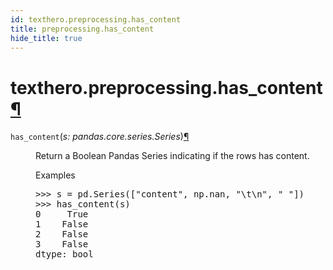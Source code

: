 ```yaml
---
id: texthero.preprocessing.has_content
title: preprocessing.has_content
hide_title: true
---
```


<div>
<div class="section" id="texthero-preprocessing-has-content">
<h1>texthero.preprocessing.has_content<a class="headerlink" href="#texthero-preprocessing-has-content" title="Permalink to this headline">¶</a></h1>
<dl class="py function">
<dt id="texthero.preprocessing.has_content">
<code class="sig-name descname">has_content</code><span class="sig-paren">(</span><em class="sig-param"><span class="n">s</span><span class="p">:</span> <span class="n">pandas.core.series.Series</span></em><span class="sig-paren">)</span><a class="headerlink" href="#texthero.preprocessing.has_content" title="Permalink to this definition">¶</a></dt>
<dd><p>Return a Boolean Pandas Series indicating if the rows has content.</p>
<p class="rubric">Examples</p>
<div class="doctest highlight-default notranslate"><div class="highlight"><pre><span></span><span class="gp">&gt;&gt;&gt; </span><span class="n">s</span> <span class="o">=</span> <span class="n">pd</span><span class="o">.</span><span class="n">Series</span><span class="p">([</span><span class="s2">"content"</span><span class="p">,</span> <span class="n">np</span><span class="o">.</span><span class="n">nan</span><span class="p">,</span> <span class="s2">"</span><span class="se">\t\n</span><span class="s2">"</span><span class="p">,</span> <span class="s2">" "</span><span class="p">])</span>
<span class="gp">&gt;&gt;&gt; </span><span class="n">has_content</span><span class="p">(</span><span class="n">s</span><span class="p">)</span>
<span class="go">0     True</span>
<span class="go">1    False</span>
<span class="go">2    False</span>
<span class="go">3    False</span>
<span class="go">dtype: bool</span>
</pre></div>
</div>
</dd></dl>
</div>
</div>